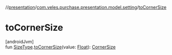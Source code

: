 //[presentation](../../index.md)/[com.veles.purchase.presentation.model.setting](index.md)/[toCornerSize](to-corner-size.md)

# toCornerSize

[androidJvm]\
fun [SizeType](../../../domain/domain/com.veles.purchase.domain.model.setting/-size-type/index.md).[toCornerSize](to-corner-size.md)(value: [Float](https://kotlinlang.org/api/latest/jvm/stdlib/kotlin/-float/index.html)): [CornerSize](https://developer.android.com/reference/kotlin/androidx/compose/foundation/shape/CornerSize.html)
